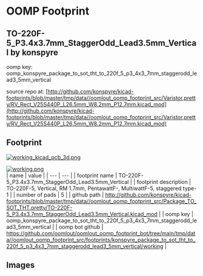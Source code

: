 # OOMP Footprint  
## TO-220F-5_P3.4x3.7mm_StaggerOdd_Lead3.5mm_Vertical  by konspyre  
  
oomp key: oomp_konspyre_package_to_sot_tht_to_220f_5_p3_4x3_7mm_staggerodd_lead3_5mm_vertical  
  
source repo at: [http://github.com/konspyre/kicad-footprints/blob/master/tmp/data//oomlout_oomp_footprint_src/Varistor.pretty/RV_Rect_V25S440P_L26.5mm_W8.2mm_P12.7mm.kicad_mod](http://github.com/konspyre/kicad-footprints/blob/master/tmp/data//oomlout_oomp_footprint_src/Varistor.pretty/RV_Rect_V25S440P_L26.5mm_W8.2mm_P12.7mm.kicad_mod)  
## Footprint  
  
[![working_kicad_pcb_3d.png](working_kicad_pcb_3d_600.png)](working_kicad_pcb_3d.png)  
  
[![working.png](working_600.png)](working.png)  
| name | value | 
| --- | --- | 
| footprint name | TO-220F-5_P3.4x3.7mm_StaggerOdd_Lead3.5mm_Vertical | 
| footprint description | TO-220F-5, Vertical, RM 1.7mm, PentawattF-, MultiwattF-5, staggered type-1 | 
| number of pads | 5 | 
| github path | http://github.com/konspyre/kicad-footprints/blob/master/tmp/data//oomlout_oomp_footprint_src/Package_TO_SOT_THT.pretty/TO-220F-5_P3.4x3.7mm_StaggerOdd_Lead3.5mm_Vertical.kicad_mod | 
| oomp key | oomp_konspyre_package_to_sot_tht_to_220f_5_p3_4x3_7mm_staggerodd_lead3_5mm_vertical | 
| oomp bot github | https://github.com/oomlout/oomlout_oomp_footprint_bot/tree/main/tmp/data//oomlout_oomp_footprint_src/footprints/konspyre_package_to_sot_tht_to_220f_5_p3_4x3_7mm_staggerodd_lead3_5mm_vertical/working | 
## Images  
